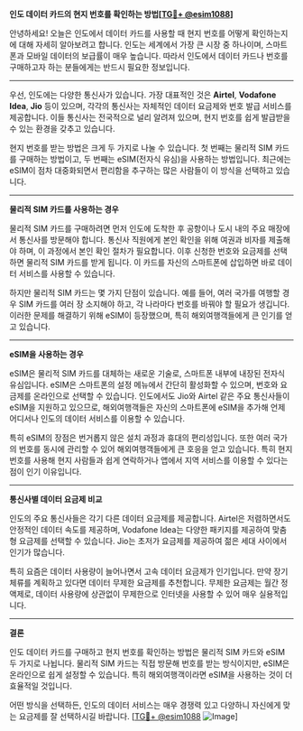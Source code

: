 **인도 데이터 카드의 현지 번호를 확인하는 방법[[TG💪+ @esim1088](https://t.me/s/esim1088)]**

안녕하세요! 오늘은 인도에서 데이터 카드를 사용할 때 현지 번호를 어떻게 확인하는지에 대해 자세히 알아보려고 합니다. 인도는 세계에서 가장 큰 시장 중 하나이며, 스마트폰과 모바일 데이터의 보급률이 매우 높습니다. 따라서 인도에서 데이터 카드나 번호를 구매하고자 하는 분들에게는 반드시 필요한 정보입니다.

---

우선, 인도에는 다양한 통신사가 있습니다. 가장 대표적인 것은 **Airtel**, **Vodafone Idea**, **Jio** 등이 있으며, 각각의 통신사는 자체적인 데이터 요금제와 번호 발급 서비스를 제공합니다. 이들 통신사는 전국적으로 널리 알려져 있으며, 현지 번호를 쉽게 발급받을 수 있는 환경을 갖추고 있습니다.

현지 번호를 받는 방법은 크게 두 가지로 나눌 수 있습니다. 첫 번째는 물리적 SIM 카드를 구매하는 방법이고, 두 번째는 eSIM(전자식 유심)을 사용하는 방법입니다. 최근에는 eSIM이 점차 대중화되면서 편리함을 추구하는 많은 사람들이 이 방식을 선택하고 있습니다.

---

**물리적 SIM 카드를 사용하는 경우**

물리적 SIM 카드를 구매하려면 먼저 인도에 도착한 후 공항이나 도시 내의 주요 매장에서 통신사를 방문해야 합니다. 통신사 직원에게 본인 확인을 위해 여권과 비자를 제출해야 하며, 이 과정에서 본인 확인 절차가 필요합니다. 이후 신청한 번호와 요금제를 선택하면 물리적 SIM 카드를 받게 됩니다. 이 카드를 자신의 스마트폰에 삽입하면 바로 데이터 서비스를 사용할 수 있습니다.

하지만 물리적 SIM 카드는 몇 가지 단점이 있습니다. 예를 들어, 여러 국가를 여행할 경우 SIM 카드를 여러 장 소지해야 하고, 각 나라마다 번호를 바꿔야 할 필요가 생깁니다. 이러한 문제를 해결하기 위해 eSIM이 등장했으며, 특히 해외여행객들에게 큰 인기를 얻고 있습니다.

---

**eSIM을 사용하는 경우**

eSIM은 물리적 SIM 카드를 대체하는 새로운 기술로, 스마트폰 내부에 내장된 전자식 유심입니다. eSIM은 스마트폰의 설정 메뉴에서 간단히 활성화할 수 있으며, 번호와 요금제를 온라인으로 선택할 수 있습니다. 인도에서도 Jio와 Airtel 같은 주요 통신사들이 eSIM을 지원하고 있으므로, 해외여행객들은 자신의 스마트폰에 eSIM을 추가해 언제 어디서나 인도의 데이터 서비스를 이용할 수 있습니다.

특히 eSIM의 장점은 번거롭지 않은 설치 과정과 휴대의 편리성입니다. 또한 여러 국가의 번호를 동시에 관리할 수 있어 해외여행객들에게 큰 호응을 얻고 있습니다. 특히 현지 번호를 사용해 현지 사람들과 쉽게 연락하거나 앱에서 지역 서비스를 이용할 수 있다는 점이 인기 이유입니다.

---

**통신사별 데이터 요금제 비교**

인도의 주요 통신사들은 각기 다른 데이터 요금제를 제공합니다. Airtel은 저렴하면서도 안정적인 데이터 속도를 제공하며, Vodafone Idea는 다양한 패키지를 제공하여 맞춤형 요금제를 선택할 수 있습니다. Jio는 초저가 요금제를 제공하여 젊은 세대 사이에서 인기가 많습니다.

특히 요즘은 데이터 사용량이 늘어나면서 고속 데이터 요금제가 인기입니다. 만약 장기 체류를 계획하고 있다면 데이터 무제한 요금제를 추천합니다. 무제한 요금제는 월간 정액제로, 데이터 사용량에 상관없이 무제한으로 인터넷을 사용할 수 있어 매우 실용적입니다.

---

**결론**

인도 데이터 카드를 구매하고 현지 번호를 확인하는 방법은 물리적 SIM 카드와 eSIM 두 가지로 나뉩니다. 물리적 SIM 카드는 직접 방문해 번호를 받는 방식이지만, eSIM은 온라인으로 쉽게 설정할 수 있습니다. 특히 해외여행객이라면 eSIM을 사용하는 것이 더 효율적일 것입니다.

어떤 방식을 선택하든, 인도의 데이터 서비스는 매우 경쟁력 있고 다양하니 자신에게 맞는 요금제를 잘 선택하시길 바랍니다. [[TG💪+ @esim1088](https://t.me/s/esim1088) ![Image](https://i.postimg.cc/Y0z9fWf4/image.png)]